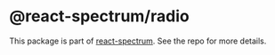 # @react-spectrum/radio

This package is part of [react-spectrum](https://github.com/adobe-private/react-spectrum-v3). See the repo for more details.
